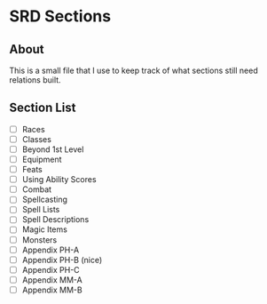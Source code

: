 # SRD Sections
## About
This is a small file that I use to keep track of what sections still need relations built.
## Section List
- [ ] Races
- [ ] Classes
- [ ] Beyond 1st Level
- [ ] Equipment
- [ ] Feats
- [ ] Using Ability Scores
- [ ] Combat
- [ ] Spellcasting
- [ ] Spell Lists
- [ ] Spell Descriptions
- [ ] Magic Items
- [ ] Monsters
- [ ] Appendix PH-A
- [ ] Appendix PH-B (nice)
- [ ] Appendix PH-C
- [ ] Appendix MM-A
- [ ] Appendix MM-B
